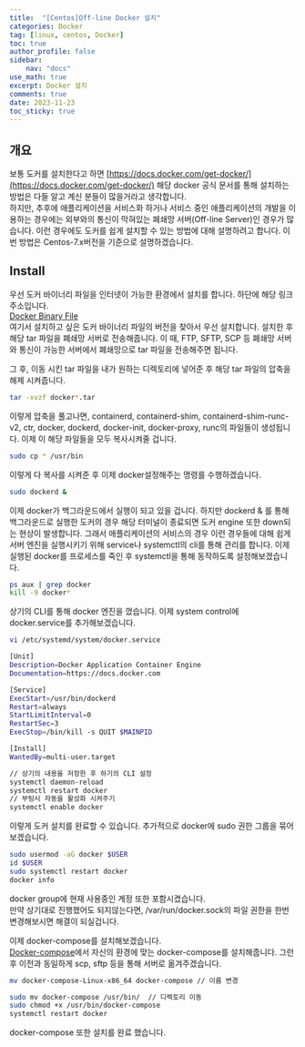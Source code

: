 ```yaml
---
title:  "[Centos]Off-line Docker 설치"
categories: Docker
tag: [linux, centos, Docker]
toc: true
author_profile: false
sidebar:
    nav: "docs"
use_math: true
excerpt: Docker 설치
comments: true
date: 2023-11-23
toc_sticky: true
---
```


## 개요
보통 도커를 설치한다고 하면 [https://docs.docker.com/get-docker/](https://docs.docker.com/get-docker/) 해당 docker 공식 문서를 통해 설치하는 방법은 다들 알고 계신 분들이 많을거라고 생각합니다.   
하지만, 추후에 애플리케이션을 서비스화 하거나 서비스 중인 애플리케이션의 개발을 이용하는 경우에는 외부와의 통신이 막혀있는 폐쇄망 서버(Off-line Server)인 경우가 많습니다. 이런 경우에도 도커를 쉽게 설치할 수 있는 방법에 대해 설명하려고 합니다. 이번 방법은 Centos-7.x버전을 기준으로 설명하겠습니다.

## Install
우선 도커 바이너리 파일을 인터넷이 가능한 환경에서 설치를 합니다. 하단에 해당 링크 주소입니다.   
[Docker Binary File](https://download.docker.com/linux/static/stable/x86_64/)  
여기서 설치하고 싶은 도커 바이너리 파일의 버전을 찾아서 우선 설치합니다. 
설치한 후 해당 tar 파일을 폐쇄망 서버로 전송해줍니다. 이 때, FTP, SFTP, SCP 등 폐쇄망 서버와 통신이 가능한 서버에서 폐쇄망으로 tar 파일을 전송해주면 됩니다.   

그 후, 이동 시킨 tar 파일을 내가 원하는 디렉토리에 넣어준 후 해당 tar 파일의 압축을 해제 시켜줍니다.   
```bash
tar -xvzf docker*.tar
```
이렇게 압축을 풀고나면, containerd, containerd-shim, containerd-shim-runc-v2, ctr, docker, dockerd, docker-init, docker-proxy, runc의 파일들이 생성됩니다. 이제 이 해당 파일들을 모두 복사시켜줄 겁니다.   
```bash
sudo cp * /usr/bin
```

이렇게 다 복사를 시켜준 후 이제 docker설정해주는 명령를 수행하겠습니다.   
```bash
sudo dockerd &
```

이제 docker가 백그라운드에서 실행이 되고 있을 겁니다. 
하지만 dockerd & 를 통해 백그라운드로 실행한 도커의 경우 해당 터미널이 종료되면 도커 engine 또한 down되는 현상이 발생합니다. 그래서 애플리케이션의 서비스의 경우 이런 경우들에 대해 쉽게 서버 엔진을 실행시키기 위해 service나 systemctl의 cli를 통해 관리를 합니다. 이제 실행된 docker를 프로세스를 죽인 후 systemctl을 통해 동작하도록 설정해보겠습니다.   
```bash
ps aux | grep docker
kill -9 docker*
```
상기의 CLI를 통해 docker 엔진을 껐습니다. 이제 system control에 docker.service를 추가해보겠습니다.   

```bash
vi /etc/systemd/system/docker.service
```
```bash
[Unit]
Description=Docker Application Container Engine
Documentation=https://docs.docker.com

[Service]
ExecStart=/usr/bin/dockerd
Restart=always
StartLimitInterval=0
RestartSec=3
ExecStop=/bin/kill -s QUIT $MAINPID

[Install]
WantedBy=multi-user.target
```
```bash
// 상기의 내용을 저장한 후 하기의 CLI 설정
systemctl daemon-reload
systemctl restart docker
// 부팅시 자동을 활성화 시켜주기
systemctl enable docker
```

이렇게 도커 설치를 완료할 수 있습니다. 추가적으로 docker에 sudo 권한 그룹을 묶어보겠습니다.
```bash
sudo usermod -aG docker $USER
id $USER
sudo systemctl restart docker
docker info
```   
docker group에 현재 사용중인 계정 또한 포함시켰습니다.   
만약 상기대로 진행했어도 되지않는다면, /var/run/docker.sock의 파일 권한을 한번 변경해보시면 해결이 되실겁니다.

이제 docker-compose를 설치해보겠습니다.    
[Docker-compose](https://github.com/docker/compose/releases)에서 자신의 환경에 맞는 docker-compose를 설치해줍니다. 그런 후 이전과 동일하게 scp, sftp 등을 통해 서버로 옮겨주겠습니다.   
```bash
mv docker-compose-Linux-x86_64 docker-compose // 이름 변경

sudo mv docker-compose /usr/bin/  // 디렉토리 이동
sudo chmod +x /usr/bin/docker-compose
systemctl restart docker
```
docker-compose 또한 설치를 완료 했습니다. 
